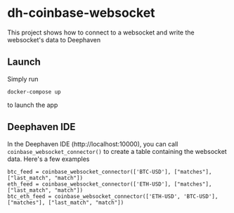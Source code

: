 # dh-coinbase-websocket

This project shows how to connect to a websocket and write the websocket's data to Deephaven

## Launch

Simply run

```
docker-compose up
```

to launch the app

## Deephaven IDE

In the Deephaven IDE (http://localhost:10000), you can call `coinbase_websocket_connector()` to create a table containing the websocket data. Here's a few examples

```
btc_feed = coinbase_websocket_connector(['BTC-USD'], ["matches"], ["last_match", "match"])
eth_feed = coinbase_websocket_connector(['ETH-USD'], ["matches"], ["last_match", "match"])
btc_eth_feed = coinbase_websocket_connector(['ETH-USD', 'BTC-USD'], ["matches"], ["last_match", "match"])
```
